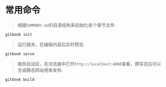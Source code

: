 # 常用命令

> 根据`SUMMARY.md`的目录结构来初始化各个章节文件:

```
gitbook init
```

> 运行服务，在编辑内容后实时预览:

```
gitbook serve
```

> 服务启动后，在浏览器中打开`http://localhost:4000`查看，撰写完后可以生成静态网站用来发布:

```
gitbook build
```
